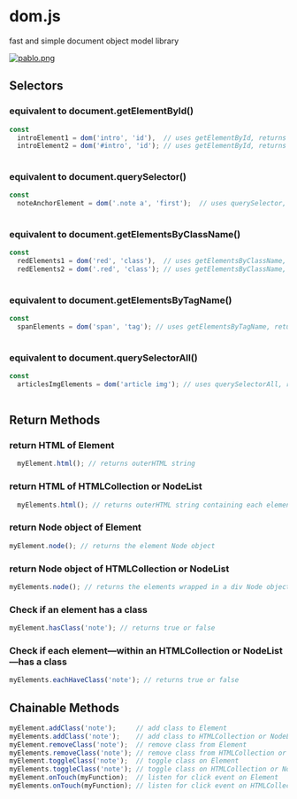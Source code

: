 # dom.js
fast and simple document object model library

[![pablo.png](https://s11.postimg.org/53rn94ow3/pablo.png)](https://postimg.org/image/kchkmwikf/)

## Selectors

### equivalent to document.getElementById()
```javascript
const 
  introElement1 = dom('intro', 'id'),  // uses getElementById, returns an Element object
  introElement2 = dom('#intro', 'id'); // uses getElementById, returns an Element object
  
```

### equivalent to document.querySelector()
```javascript
const
  noteAnchorElement = dom('.note a', 'first');  // uses querySelector, returns an Element object
  
```

### equivalent to document.getElementsByClassName()
```javascript
const
  redElements1 = dom('red', 'class'),  // uses getElementsByClassName, returns a HTMLCollection object
  redElements2 = dom('.red', 'class'); // uses getElementsByClassName, returns a HTMLCollection object
  
```

### equivalent to document.getElementsByTagName()
```javascript
const
  spanElements = dom('span', 'tag'); // uses getElementsByTagName, returns a HTMLCollection object
  
```

### equivalent to document.querySelectorAll()
```javascript
const
  articlesImgElements = dom('article img'); // uses querySelectorAll, returns a NodeList object
  
```

## Return Methods

### return HTML of Element
```javascript
  myElement.html(); // returns outerHTML string
```

### return HTML of HTMLCollection or NodeList
```javascript
  myElements.html(); // returns outerHTML string containing each element
```

### return Node object of Element
```javascript
myElement.node(); // returns the element Node object
```

### return Node object of HTMLCollection or NodeList
```javascript
myElements.node(); // returns the elements wrapped in a div Node object

```
### Check if an element has a class
```javascript
myElement.hasClass('note'); // returns true or false

```
### Check if each element—within an HTMLCollection or NodeList—has a class
```javascript
myElements.eachHaveClass('note'); // returns true or false

```

## Chainable Methods
```javascript
myElement.addClass('note');     // add class to Element
myElements.addClass('note');    // add class to HTMLCollection or NodeList
myElement.removeClass('note');  // remove class from Element
myElements.removeClass('note'); // remove class from HTMLCollection or NodeList
myElement.toggleClass('note');  // toggle class on Element
myElements.toggleClass('note'); // toggle class on HTMLCollection or NodeList
myElement.onTouch(myFunction);  // listen for click event on Element
myElements.onTouch(myFunction); // listen for click event on HTMLCollection or NodeList

```
